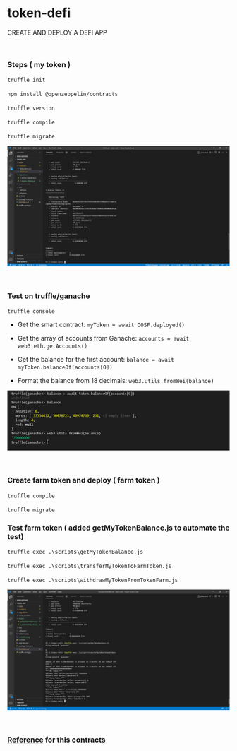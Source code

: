 # token-defi

CREATE AND DEPLOY A DEFI APP

<br />

### Steps ( my token )

    truffle init

    npm install @openzeppelin/contracts

    truffle version

    truffle compile

    truffle migrate

![truffle migrate](./migrate.png)

<br />

### Test on truffle/ganache

    truffle console

- Get the smart contract: `myToken = await OOSF.deployed()`

- Get the array of accounts from Ganache: `accounts = await web3.eth.getAccounts()`

- Get the balance for the first account: `balance = await myToken.balanceOf(accounts[0])`

- Format the balance from 18 decimals: `web3.utils.fromWei(balance)`

![truffle console](./balance.png)

<br />

### Create farm token and deploy ( farm token )

    truffle compile

    truffle migrate

### Test farm token ( added getMyTokenBalance.js to automate the test)

    truffle exec .\scripts\getMyTokenBalance.js

    truffle exec .\scripts\transferMyTokenToFarmToken.js

    truffle exec .\scripts\withdrawMyTokenFromTokenFarm.js

![farm token](./farm.png)

<br />

### [Reference](https://medium.com/@justinben/create-and-deploy-a-defi-app-a5d4e040da86) for this contracts
